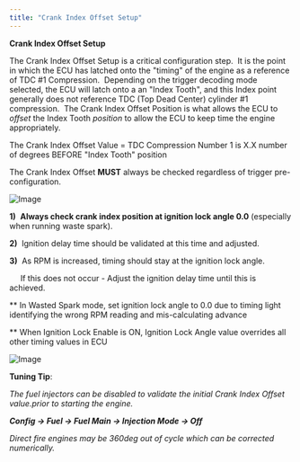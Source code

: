 ```yaml
---
title: "Crank Index Offset Setup"
---
```


**Crank Index Offset Setup**


The Crank Index Offset Setup is a critical configuration step.&nbsp; It is the point in which the ECU has latched onto the "timing" of the engine as a reference of TDC #1 Compression.&nbsp; Depending on the trigger decoding mode selected, the ECU will latch onto a an "Index Tooth", and this Index point generally does not reference TDC (Top Dead Center) cylinder #1 compression.&nbsp; The Crank Index Offset Position is what allows the ECU to *offset* the Index Tooth *position* to allow the ECU to keep time the engine appropriately.&nbsp; &nbsp;


The Crank Index Offset Value = TDC Compression Number 1 is X.X number of degrees BEFORE "Index Tooth" position


The Crank Index Offset **MUST** always be checked regardless of trigger pre-configuration.&nbsp;


![Image](</lib/AAA.jpg>)


**&#49;)**&nbsp; **Always check crank index position at ignition lock angle 0.0** (especially when running waste spark).&nbsp;

**&#50;)**&nbsp; Ignition delay time should be validated at this time and adjusted.

**&#51;)**&nbsp; As RPM is increased, timing should stay at the ignition lock angle. &nbsp;

&nbsp;&nbsp; &nbsp; If this does not occur - Adjust the ignition delay time until this is achieved. &nbsp;


\*\* In Wasted Spark mode, set ignition lock angle to 0.0 due to timing light identifying the wrong RPM reading and mis-calculating advance

\*\* When Ignition Lock Enable is ON, Ignition Lock Angle value overrides all other timing values in ECU


![Image](</lib/Tuning Tip.jpg>) &nbsp; &nbsp; &nbsp; &nbsp; &nbsp; &nbsp;

**Tuning Tip**:&nbsp;

*The fuel injectors can be disabled to validate the initial Crank Index Offset value.prior to starting the engine.*

***Config -\> Fuel -\> Fuel Main -\> Injection Mode -\> Off***

*Direct fire engines may be 360deg out of cycle which can be corrected numerically.*
